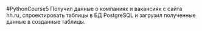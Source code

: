 #PythonCourse5
Получил данные о компаниях и вакансиях с сайта hh.ru, 
спроектировать таблицы в БД PostgreSQL и загрузил полученные данные в созданные таблицы.
